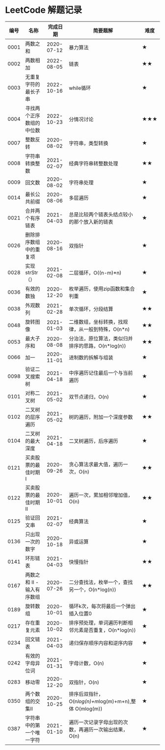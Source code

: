 LeetCode 解题记录
=================

| 编号 | 名称                       | 完成日期   | 简要题解                                               |  难度  |
| ---- | --------------------------| ---------- | ------------------------------------------------------| ------ |
| 0001 | 两数之和                   | 2020-07-12 | 暴力算法                                               |   ★  |
| 0002 | 两数相加                   | 2022-08-05 | 链表                                                  |  ★★  |
| 0003 | 无重复字符的最长子串        | 2022-10-16 | while循环                                             |  ★    |
| 0004 | 寻找两个正序数组的中位数    | 2022-10-23 | 分情况讨论                                             | ★★★ |
| 0007 | 整数反转                   | 2020-08-02 | 字符串，类型转换                                       |  ★    |
| 0008 | 字符串转换整数              | 2021-02-07 | 经典字符串转整数处理                                   | ★★   |
| 0009 | 回文数                     | 2020-08-02 | 字符串处理                                             | ★    |
| 0014 | 最长公共前缀               | 2020-08-06 | 多层遍历                                               | ★    |
| 0021 | 合并两个有序链表            | 2021-04-03 | 总是比较两个链表头结点较小的那个放入新的链表              | ★    |
| 0026 | 删除排序数组中的重复项      | 2020-08-16 | 双指针                                                 | ★    |
| 0028 | 实现strStr（）             | 2021-02-08 | 二层循环，O((n-m)*n)                                   | ★    |
| 0036 | 有效的数独                 | 2020-12-20 | 枚举遍历，使用zip函数和集合判重                        | ★    |
| 0038 | 外观数列                   | 2021-02-28 | 单次循环，分段结算                                     | ★★   |
| 0048 | 旋转图像                    | 2021-01-03 | 二维数组，坐标转换，找规律，从一般到特殊，O(n*n)       | ★★   |
| 0053 | 最大子序和                  | 2020-08-08 | 分治法，原位算法，类似归并排序的思路，O(n*log(n))      | ★★   |
| 0066 | 加一                       | 2020-11-01 | 进制数的拆解与组装                                     | ★    |
| 0098 | 验证二叉搜索树              | 2021-04-18 | 中序遍历记住最后一个与当前遍历                          | ★   |
| 0101 | 对称二叉树                 | 2021-05-02 | 双节点递归，O(n)                                       | ★   |
| 0102 | 二叉树的层序遍历            | 2021-05-02 | 树的遍历，附加一个深度参数                             | ★★   |
| 0104 | 二叉树的最大深度            | 2021-04-18 | 二叉树遍历，后序遍历                                   | ★   |
| 0121 | 买卖股票的最佳时期 I        | 2020-09-26 | 贪心算法求最大值，遍历一次，O(n)                       | ★★   |
| 0122 | 买卖股票的最佳时期 II       | 2020-10-01 | 遍历一次，累加相邻增加值，O(n)                         | ★★   |
| 0125 | 验证回文串                 | 2021-02-07 | 经典算法                                               | ★    |
| 0136 | 只出现一次的数字            | 2020-10-18 | 异或运算                                               | ★    |
| 0141 | 环形链表                   | 2021-04-03 | 快慢指针                                              | ★★   |
| 0167 | 两数之和 II - 输入有序数组  | 2020-07-26 | 二分查找法，枚举一个，查找另一个，O(n*log(n))          | ★★   |
| 0189 | 旋转数组                   | 2020-10-01 | 循环k次，每次将最后一个弹出插入位置0                   | ★    |
| 0217 | 存在重复元素               | 2020-10-02 | 排序预处理，单词遍历判断相邻元素是否重复，O(n*log(n))  | ★    |
| 0234 | 回文链表                   | 2021-04-03 | 递归保存顺序内容和逆序内容                            | ★    |
| 0242 | 有效的字母异位词            | 2021-01-31 | 字母计数，O(n)                                         | ★    |
| 0283 | 移动零                     | 2020-12-20 | 双指针，O(n)                                           | ★    |
| 0350 | 两个数组的交集II            | 2020-10-25 | 排序后双指针，O(n*log(n)+m*log(m)+m+n),整体 O(mlog(m)) | ★    |
| 0387 | 字符串中的第一个唯一字符    | 2021-01-10 | 遍历一次记录字母出现的次数，再遍历一次输出结果，O(n)   | ★    |
